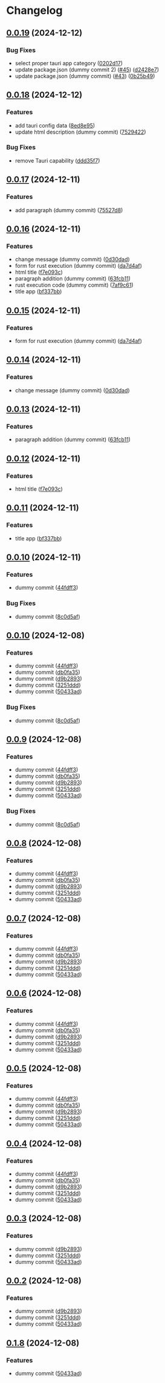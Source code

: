 # Changelog

## [0.0.19](https://github.com/szn-app/donation-app/compare/web-server@v0.0.18...web-server@v0.0.19) (2024-12-12)


### Bug Fixes

* select proper tauri app category ([0202d17](https://github.com/szn-app/donation-app/commit/0202d17a0774334664090e68e6fd2e396e41fdcc))
* update package.json (dummy commit 2) ([#45](https://github.com/szn-app/donation-app/issues/45)) ([d2428e7](https://github.com/szn-app/donation-app/commit/d2428e7d76c431fccf2fc7c7b52f1070d067f306))
* update package.json (dummy commit) ([#43](https://github.com/szn-app/donation-app/issues/43)) ([0b25b49](https://github.com/szn-app/donation-app/commit/0b25b49aa39111d3a51fcb8cfd2df11093cde613))

## [0.0.18](https://github.com/szn-app/donation-app/compare/web-server@v0.0.17...web-server@v0.0.18) (2024-12-12)


### Features

* add tauri config data ([8ed8e95](https://github.com/szn-app/donation-app/commit/8ed8e956cd50742ae9f915050edf848f14cf9616))
* update html description (dummy commit) ([7529422](https://github.com/szn-app/donation-app/commit/752942264559dc2c269078ee373ad637683e206e))


### Bug Fixes

* remove Tauri capability ([ddd35f7](https://github.com/szn-app/donation-app/commit/ddd35f719ba03ef7c552999b4633a1f49805a5f2))

## [0.0.17](https://github.com/szn-app/donation-app/compare/web-server@v0.0.16...web-server@v0.0.17) (2024-12-11)


### Features

* add paragraph (dummy commit) ([75527d8](https://github.com/szn-app/donation-app/commit/75527d83cd95035755ad8022ecef48eb009a75c8))

## [0.0.16](https://github.com/szn-app/donation-app/compare/web-server@v0.0.15...web-server@v0.0.16) (2024-12-11)


### Features

* change message (dummy commit) ([0d30dad](https://github.com/szn-app/donation-app/commit/0d30dadc48f2d3e2b2af88db281ee0d9830a6197))
* form for rust execution (dummy commit) ([da7d4af](https://github.com/szn-app/donation-app/commit/da7d4afd5fde2eea30959088fbffe2d5d8c0d37e))
* html title ([f7e093c](https://github.com/szn-app/donation-app/commit/f7e093c12a13e420951c2b6f874c5cdc00bed5c4))
* paragraph addition (dummy commit) ([63fcb11](https://github.com/szn-app/donation-app/commit/63fcb118bc6ea9201a28e35baee967f440e2a093))
* rust execution code (dummy commit) ([7af9c61](https://github.com/szn-app/donation-app/commit/7af9c6178534333ebd71b5e5bf28699e6b9971df))
* title app ([bf337bb](https://github.com/szn-app/donation-app/commit/bf337bb7cfbf6a32f9359a8edfb71ab46909f97c))

## [0.0.15](https://github.com/szn-app/donation-app/compare/web-server@v0.0.14...web-server@v0.0.15) (2024-12-11)


### Features

* form for rust execution (dummy commit) ([da7d4af](https://github.com/szn-app/donation-app/commit/da7d4afd5fde2eea30959088fbffe2d5d8c0d37e))

## [0.0.14](https://github.com/szn-app/donation-app/compare/web-server@v0.0.13...web-server@v0.0.14) (2024-12-11)


### Features

* change message (dummy commit) ([0d30dad](https://github.com/szn-app/donation-app/commit/0d30dadc48f2d3e2b2af88db281ee0d9830a6197))

## [0.0.13](https://github.com/szn-app/donation-app/compare/web-server@v0.0.12...web-server@v0.0.13) (2024-12-11)


### Features

* paragraph addition (dummy commit) ([63fcb11](https://github.com/szn-app/donation-app/commit/63fcb118bc6ea9201a28e35baee967f440e2a093))

## [0.0.12](https://github.com/szn-app/donation-app/compare/web-server@v0.0.11...web-server@v0.0.12) (2024-12-11)


### Features

* html title ([f7e093c](https://github.com/szn-app/donation-app/commit/f7e093c12a13e420951c2b6f874c5cdc00bed5c4))

## [0.0.11](https://github.com/szn-app/donation-app/compare/web-server@v0.0.10...web-server@v0.0.11) (2024-12-11)


### Features

* title app ([bf337bb](https://github.com/szn-app/donation-app/commit/bf337bb7cfbf6a32f9359a8edfb71ab46909f97c))

## [0.0.10](https://github.com/szn-app/donation-app/compare/web-server-v0.0.9...web-server@v0.0.10) (2024-12-11)


### Features

* dummy commit ([44fdff3](https://github.com/szn-app/donation-app/commit/44fdff30c4d36e0cd83fd3f01a3e541f86be0da6))


### Bug Fixes

* dummy commit ([8c0d5af](https://github.com/szn-app/donation-app/commit/8c0d5afd3a9dd7764b71ee5e3cf9cdf534d40f87))

## [0.0.10](https://github.com/szn-app/donation-app/compare/@service/web-server-v0.0.9...@service/web-server@v0.0.10) (2024-12-08)


### Features

* dummy commit ([44fdff3](https://github.com/szn-app/donation-app/commit/44fdff30c4d36e0cd83fd3f01a3e541f86be0da6))
* dummy commit ([db0fa35](https://github.com/szn-app/donation-app/commit/db0fa35ded467c64f8f8fda351a84b12097fd8b0))
* dummy commit ([d9b2893](https://github.com/szn-app/donation-app/commit/d9b2893fee14edb66399050ef93f28f1c386e17f))
* dummy commit ([3251ddd](https://github.com/szn-app/donation-app/commit/3251ddd0c91339aefe73ecea60b73b06ced33ca6))
* dummy commit ([50433ad](https://github.com/szn-app/donation-app/commit/50433ad7c8bdaccc2dcb35256951e44422a80be8))


### Bug Fixes

* dummy commit ([8c0d5af](https://github.com/szn-app/donation-app/commit/8c0d5afd3a9dd7764b71ee5e3cf9cdf534d40f87))

## [0.0.9](https://github.com/szn-app/donation-app/compare/@service/web-server-v0.0.8...@service/web-server@v0.0.9) (2024-12-08)


### Features

* dummy commit ([44fdff3](https://github.com/szn-app/donation-app/commit/44fdff30c4d36e0cd83fd3f01a3e541f86be0da6))
* dummy commit ([db0fa35](https://github.com/szn-app/donation-app/commit/db0fa35ded467c64f8f8fda351a84b12097fd8b0))
* dummy commit ([d9b2893](https://github.com/szn-app/donation-app/commit/d9b2893fee14edb66399050ef93f28f1c386e17f))
* dummy commit ([3251ddd](https://github.com/szn-app/donation-app/commit/3251ddd0c91339aefe73ecea60b73b06ced33ca6))
* dummy commit ([50433ad](https://github.com/szn-app/donation-app/commit/50433ad7c8bdaccc2dcb35256951e44422a80be8))


### Bug Fixes

* dummy commit ([8c0d5af](https://github.com/szn-app/donation-app/commit/8c0d5afd3a9dd7764b71ee5e3cf9cdf534d40f87))

## [0.0.8](https://github.com/szn-app/donation-app/compare/@service/web-server-v0.0.7...@service/web-server@v0.0.8) (2024-12-08)


### Features

* dummy commit ([44fdff3](https://github.com/szn-app/donation-app/commit/44fdff30c4d36e0cd83fd3f01a3e541f86be0da6))
* dummy commit ([db0fa35](https://github.com/szn-app/donation-app/commit/db0fa35ded467c64f8f8fda351a84b12097fd8b0))
* dummy commit ([d9b2893](https://github.com/szn-app/donation-app/commit/d9b2893fee14edb66399050ef93f28f1c386e17f))
* dummy commit ([3251ddd](https://github.com/szn-app/donation-app/commit/3251ddd0c91339aefe73ecea60b73b06ced33ca6))
* dummy commit ([50433ad](https://github.com/szn-app/donation-app/commit/50433ad7c8bdaccc2dcb35256951e44422a80be8))

## [0.0.7](https://github.com/szn-app/donation-app/compare/@service/web-server-v0.0.6...@service/web-server@v0.0.7) (2024-12-08)


### Features

* dummy commit ([44fdff3](https://github.com/szn-app/donation-app/commit/44fdff30c4d36e0cd83fd3f01a3e541f86be0da6))
* dummy commit ([db0fa35](https://github.com/szn-app/donation-app/commit/db0fa35ded467c64f8f8fda351a84b12097fd8b0))
* dummy commit ([d9b2893](https://github.com/szn-app/donation-app/commit/d9b2893fee14edb66399050ef93f28f1c386e17f))
* dummy commit ([3251ddd](https://github.com/szn-app/donation-app/commit/3251ddd0c91339aefe73ecea60b73b06ced33ca6))
* dummy commit ([50433ad](https://github.com/szn-app/donation-app/commit/50433ad7c8bdaccc2dcb35256951e44422a80be8))

## [0.0.6](https://github.com/szn-app/donation-app/compare/web-server-v0.0.5...web-server@v0.0.6) (2024-12-08)


### Features

* dummy commit ([44fdff3](https://github.com/szn-app/donation-app/commit/44fdff30c4d36e0cd83fd3f01a3e541f86be0da6))
* dummy commit ([db0fa35](https://github.com/szn-app/donation-app/commit/db0fa35ded467c64f8f8fda351a84b12097fd8b0))
* dummy commit ([d9b2893](https://github.com/szn-app/donation-app/commit/d9b2893fee14edb66399050ef93f28f1c386e17f))
* dummy commit ([3251ddd](https://github.com/szn-app/donation-app/commit/3251ddd0c91339aefe73ecea60b73b06ced33ca6))
* dummy commit ([50433ad](https://github.com/szn-app/donation-app/commit/50433ad7c8bdaccc2dcb35256951e44422a80be8))

## [0.0.5](https://github.com/szn-app/donation-app/compare/v0.0.4...v0.0.5) (2024-12-08)


### Features

* dummy commit ([44fdff3](https://github.com/szn-app/donation-app/commit/44fdff30c4d36e0cd83fd3f01a3e541f86be0da6))
* dummy commit ([db0fa35](https://github.com/szn-app/donation-app/commit/db0fa35ded467c64f8f8fda351a84b12097fd8b0))
* dummy commit ([d9b2893](https://github.com/szn-app/donation-app/commit/d9b2893fee14edb66399050ef93f28f1c386e17f))
* dummy commit ([3251ddd](https://github.com/szn-app/donation-app/commit/3251ddd0c91339aefe73ecea60b73b06ced33ca6))
* dummy commit ([50433ad](https://github.com/szn-app/donation-app/commit/50433ad7c8bdaccc2dcb35256951e44422a80be8))

## [0.0.4](https://github.com/szn-app/donation-app/compare/v0.0.3...v0.0.4) (2024-12-08)


### Features

* dummy commit ([44fdff3](https://github.com/szn-app/donation-app/commit/44fdff30c4d36e0cd83fd3f01a3e541f86be0da6))
* dummy commit ([db0fa35](https://github.com/szn-app/donation-app/commit/db0fa35ded467c64f8f8fda351a84b12097fd8b0))
* dummy commit ([d9b2893](https://github.com/szn-app/donation-app/commit/d9b2893fee14edb66399050ef93f28f1c386e17f))
* dummy commit ([3251ddd](https://github.com/szn-app/donation-app/commit/3251ddd0c91339aefe73ecea60b73b06ced33ca6))
* dummy commit ([50433ad](https://github.com/szn-app/donation-app/commit/50433ad7c8bdaccc2dcb35256951e44422a80be8))

## [0.0.3](https://github.com/szn-app/donation-app/compare/v0.0.2...v0.0.3) (2024-12-08)


### Features

* dummy commit ([d9b2893](https://github.com/szn-app/donation-app/commit/d9b2893fee14edb66399050ef93f28f1c386e17f))
* dummy commit ([3251ddd](https://github.com/szn-app/donation-app/commit/3251ddd0c91339aefe73ecea60b73b06ced33ca6))
* dummy commit ([50433ad](https://github.com/szn-app/donation-app/commit/50433ad7c8bdaccc2dcb35256951e44422a80be8))

## [0.0.2](https://github.com/szn-app/donation-app/compare/v0.0.1...v0.0.2) (2024-12-08)


### Features

* dummy commit ([d9b2893](https://github.com/szn-app/donation-app/commit/d9b2893fee14edb66399050ef93f28f1c386e17f))
* dummy commit ([3251ddd](https://github.com/szn-app/donation-app/commit/3251ddd0c91339aefe73ecea60b73b06ced33ca6))
* dummy commit ([50433ad](https://github.com/szn-app/donation-app/commit/50433ad7c8bdaccc2dcb35256951e44422a80be8))

## [0.1.8](https://github.com/szn-app/donation-app/compare/service-v0.1.7...service@v0.1.8) (2024-12-08)


### Features

* dummy commit ([50433ad](https://github.com/szn-app/donation-app/commit/50433ad7c8bdaccc2dcb35256951e44422a80be8))
